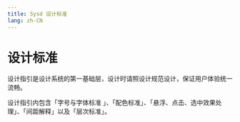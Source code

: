 ```yaml
---
title: Sysd 设计标准
lang: zh-CN
---
```


# 设计标准

设计指引是设计系统的第一基础层，设计时请照设计规范设计，保证用户体验统一流畅。

设计指引内包含「字号与字体标准 」、「配色标准」、「悬浮、点击、选中效果处理」、「间距解释」以及「层次标准」。